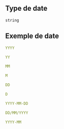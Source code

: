 ## Type de date

`string`

## Exemple de date

```yaml
YYYY

```

```yaml
YY

```

```yaml
MM

```

```yaml
M

```

```yaml
DD

```

```yaml
D

```

```yaml
YYYY-MM-DD

```

```yaml
DD/MM/YYYY

```

```yaml
YYYY-MM

```
